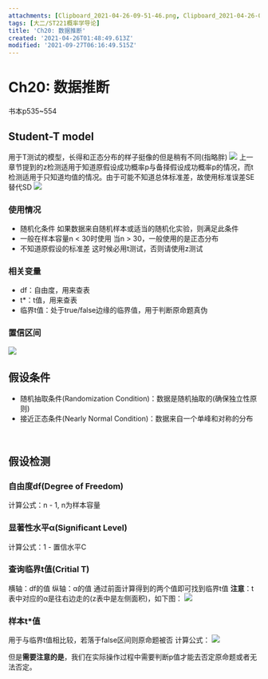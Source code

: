 ```yaml
---
attachments: [Clipboard_2021-04-26-09-51-46.png, Clipboard_2021-04-26-09-58-52.png, Clipboard_2021-04-29-14-35-00.png, Clipboard_2021-04-29-14-39-29.png, Clipboard_2021-04-29-20-26-30.png, Clipboard_2021-07-04-15-48-20.png, Clipboard_2021-07-04-15-48-38.png, Clipboard_2021-07-04-15-49-24.png]
tags: [大二/ST221概率学导论]
title: 'Ch20: 数据推断'
created: '2021-04-26T01:48:49.613Z'
modified: '2021-09-27T06:16:49.515Z'
---
```


# Ch20: 数据推断
书本p535~554
## Student-T model
用于T测试的模型，长得和正态分布的样子挺像的但是稍有不同(指略胖)
![](@attachment/Clipboard_2021-04-29-20-26-30.png)
上一章节提到的z检测适用于知道原假设成功概率p与备择假设成功概率p的情况，而t检测适用于只知道均值的情况。由于可能不知道总体标准差，故使用标准误差SE替代SD
![](@attachment/Clipboard_2021-07-04-15-48-38.png)

### 使用情况
- 随机化条件
如果数据来自随机样本或适当的随机化实验，则满足此条件
- 一般在样本容量n < 30时使用
当n > 30，一般使用的是正态分布
- 不知道原假设的标准差
这时候必用t测试，否则请使用z测试

### 相关变量
- df：自由度，用来查表
- t*：t值，用来查表
- 临界t值：处于true/false边缘的临界值，用于判断原命题真伪

### 置信区间
![](@attachment/Clipboard_2021-07-04-15-49-24.png)
<br>

## 假设条件
- 随机抽取条件(Randomization Condition)：数据是随机抽取的(确保独立性原则)
- 接近正态条件(Nearly Normal Condition)：数据来自一个单峰和对称的分布
<br>

## 假设检测
### 自由度df(Degree of Freedom)
计算公式：n - 1, n为样本容量

### 显著性水平α(Significant Level)
计算公式：1 - 置信水平C

### 查询临界t值(Critial T)
横轴：df的值
纵轴：α的值
通过前面计算得到的两个值即可找到临界t值
**注意**：t表中对应的α是往右边走的(z表中是左侧面积)，如下图：
![](@attachment/Clipboard_2021-04-29-14-35-00.png)

### 样本t*值
用于与临界t值相比较，若落于false区间则原命题被否
计算公式：
![](@attachment/Clipboard_2021-07-04-15-48-20.png)

但是**需要注意的是**，我们在实际操作过程中需要判断p值才能去否定原命题或者无法否定。
